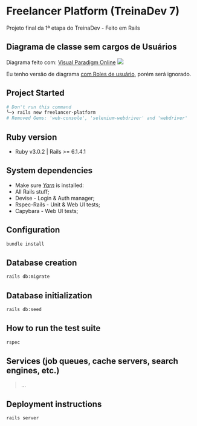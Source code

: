 # Freelancer Platform (TreinaDev 7)

Projeto final da 1ª etapa do TreinaDev - Feito em Rails

## Diagrama de classe sem cargos de Usuários

Diagrama feito com: [Visual Paradigm Online](https://online.visual-paradigm.com/)
![](public/assets/class-diagram-without-roles.png)

Eu tenho versão de diagrama [com Roles de usuário](public/assets/class-diagram-with-roles.png), porém será ignorado.

## Project Started

```sh
# Don't run this command
╰─❯ rails new freelancer-platform
# Removed Gems: 'web-console', 'selenium-webdriver' and 'webdriver'
```

## Ruby version

- Ruby v3.0.2 | Rails >= 6.1.4.1

## System dependencies

- Make sure [_Yarn_](https://classic.yarnpkg.com/lang/en/docs/install/#windows-stable) is installed:
- All Rails stuff;
- Devise - Login & Auth manager;
- Rspec-Rails - Unit & Web UI tests;
- Capybara - Web UI tests;

## Configuration

```sh
bundle install
```

## Database creation

```sh
rails db:migrate
```

## Database initialization

```sh
rails db:seed
```

## How to run the test suite

```sh
rspec
```

## Services (job queues, cache servers, search engines, etc.)

> ...

## Deployment instructions

```sh
rails server
```
